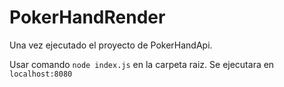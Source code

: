 # PokerHandRender

Una vez ejecutado el proyecto de PokerHandApi. 

Usar comando `node index.js` en la carpeta raiz. Se ejecutara en `localhost:8080`
